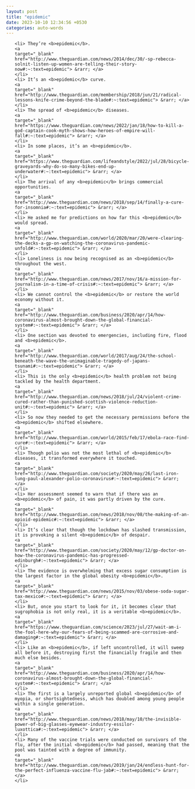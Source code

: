 ```yaml
---
layout: post
title: "epidemic"
date: 2023-10-10 12:34:56 +0530
categories: auto-words
---
```

<ol>

    <li> They’re <b>epidemic</b>.
    <a 
    target="_blank" 
    href="http://www.theguardian.com/news/2014/dec/30/-sp-rebecca-solnit-listen-up-women-are-telling-their-story-now#:~:text=epidemic"> &rarr; </a>
    </li>
    <li> It’s an <b>epidemic</b> curve.
    <a 
    target="_blank" 
    href="http://www.theguardian.com/membership/2018/jun/21/radical-lessons-knife-crime-beyond-the-blade#:~:text=epidemic"> &rarr; </a>
    </li>
    <li> The spread of <b>epidemic</b> diseases.
    <a 
    target="_blank" 
    href="https://www.theguardian.com/news/2022/jan/18/how-to-kill-a-god-captain-cook-myth-shows-how-heroes-of-empire-will-fall#:~:text=epidemic"> &rarr; </a>
    </li>
    <li> In some places, it’s an <b>epidemic</b>.
    <a 
    target="_blank" 
    href="https://www.theguardian.com/lifeandstyle/2022/jul/28/bicycle-graveyards-why-do-so-many-bikes-end-up-underwater#:~:text=epidemic"> &rarr; </a>
    </li>
    <li> The arrival of any <b>epidemic</b> brings commercial opportunities.
    <a 
    target="_blank" 
    href="http://www.theguardian.com/news/2018/sep/14/finally-a-cure-for-insomnia#:~:text=epidemic"> &rarr; </a>
    </li>
    <li> He asked me for predictions on how far this <b>epidemic</b> would spread.
    <a 
    target="_blank" 
    href="http://www.theguardian.com/world/2020/mar/20/were-clearing-the-decks-a-gp-on-watching-the-coronavirus-pandemic-unfold#:~:text=epidemic"> &rarr; </a>
    </li>
    <li> Loneliness is now being recognised as an <b>epidemic</b> throughout the west.
    <a 
    target="_blank" 
    href="http://www.theguardian.com/news/2017/nov/16/a-mission-for-journalism-in-a-time-of-crisis#:~:text=epidemic"> &rarr; </a>
    </li>
    <li> We cannot control the <b>epidemic</b> or restore the world economy without it.
    <a 
    target="_blank" 
    href="http://www.theguardian.com/business/2020/apr/14/how-coronavirus-almost-brought-down-the-global-financial-system#:~:text=epidemic"> &rarr; </a>
    </li>
    <li> One section was devoted to emergencies, including fire, flood and <b>epidemic</b>.
    <a 
    target="_blank" 
    href="http://www.theguardian.com/world/2017/aug/24/the-school-beneath-the-wave-the-unimaginable-tragedy-of-japans-tsunami#:~:text=epidemic"> &rarr; </a>
    </li>
    <li> This is the only <b>epidemic</b> health problem not being tackled by the health department.
    <a 
    target="_blank" 
    href="http://www.theguardian.com/news/2018/jul/24/violent-crime-cured-rather-than-punished-scottish-violence-reduction-unit#:~:text=epidemic"> &rarr; </a>
    </li>
    <li> So now they needed to get the necessary permissions before the <b>epidemic</b> shifted elsewhere.
    <a 
    target="_blank" 
    href="http://www.theguardian.com/world/2015/feb/17/ebola-race-find-cure#:~:text=epidemic"> &rarr; </a>
    </li>
    <li> Though polio was not the most lethal of <b>epidemic</b> diseases, it transformed everywhere it touched.
    <a 
    target="_blank" 
    href="http://www.theguardian.com/society/2020/may/26/last-iron-lung-paul-alexander-polio-coronavirus#:~:text=epidemic"> &rarr; </a>
    </li>
    <li> Her assessment seemed to warn that if there was an <b>epidemic</b> of pain, it was partly driven by the cure.
    <a 
    target="_blank" 
    href="http://www.theguardian.com/news/2018/nov/08/the-making-of-an-opioid-epidemic#:~:text=epidemic"> &rarr; </a>
    </li>
    <li> It’s clear that though the lockdown has slashed transmission, it is provoking a silent <b>epidemic</b> of despair.
    <a 
    target="_blank" 
    href="http://www.theguardian.com/society/2020/may/12/gp-doctor-on-how-the-coronavirus-pandemic-has-progressed-edinburgh#:~:text=epidemic"> &rarr; </a>
    </li>
    <li> The evidence is overwhelming that excess sugar consumption is the largest factor in the global obesity <b>epidemic</b>.
    <a 
    target="_blank" 
    href="http://www.theguardian.com/news/2015/nov/03/obese-soda-sugar-tax-mexico#:~:text=epidemic"> &rarr; </a>
    </li>
    <li> But, once you start to look for it, it becomes clear that sugrophobia is not only real, it is a veritable <b>epidemic</b>.
    <a 
    target="_blank" 
    href="https://www.theguardian.com/science/2023/jul/27/wait-am-i-the-fool-here-why-our-fears-of-being-scammed-are-corrosive-and-damaging#:~:text=epidemic"> &rarr; </a>
    </li>
    <li> Like an <b>epidemic</b>, if left uncontrolled, it will sweep all before it, destroying first the financially fragile and then much else besides.
    <a 
    target="_blank" 
    href="http://www.theguardian.com/business/2020/apr/14/how-coronavirus-almost-brought-down-the-global-financial-system#:~:text=epidemic"> &rarr; </a>
    </li>
    <li> The first is a largely unreported global <b>epidemic</b> of myopia, or shortsightedness, which has doubled among young people within a single generation.
    <a 
    target="_blank" 
    href="http://www.theguardian.com/news/2018/may/10/the-invisible-power-of-big-glasses-eyewear-industry-essilor-luxottica#:~:text=epidemic"> &rarr; </a>
    </li>
    <li> Many of the vaccine trials were conducted on survivors of the flu, after the initial <b>epidemic</b> had passed, meaning that the pool was tainted with a degree of immunity.
    <a 
    target="_blank" 
    href="http://www.theguardian.com/news/2019/jan/24/endless-hunt-for-the-perfect-influenza-vaccine-flu-jab#:~:text=epidemic"> &rarr; </a>
    </li>